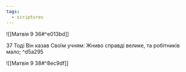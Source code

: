 ```yaml
---
tags:
  - scriptures
---
```


![[Матвія 9 36#^e013bd]]

37 Тоді Він казав Своїм учням: Жниво справді велике, та робітників мало; ^d5a295

![[Матвія 9 38#^8ec9df]]